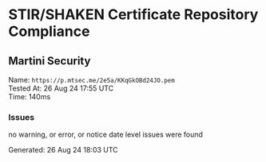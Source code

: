 # STIR/SHAKEN Certificate Repository Compliance

## Martini Security

Name: `https://p.mtsec.me/2e5a/KKqGkOBd24JO.pem`\
Tested At: 26 Aug 24 17:55 UTC\
Time: 140ms

### Issues

no warning, or error, or notice date level issues were found

Generated: 26 Aug 24 18:03 UTC